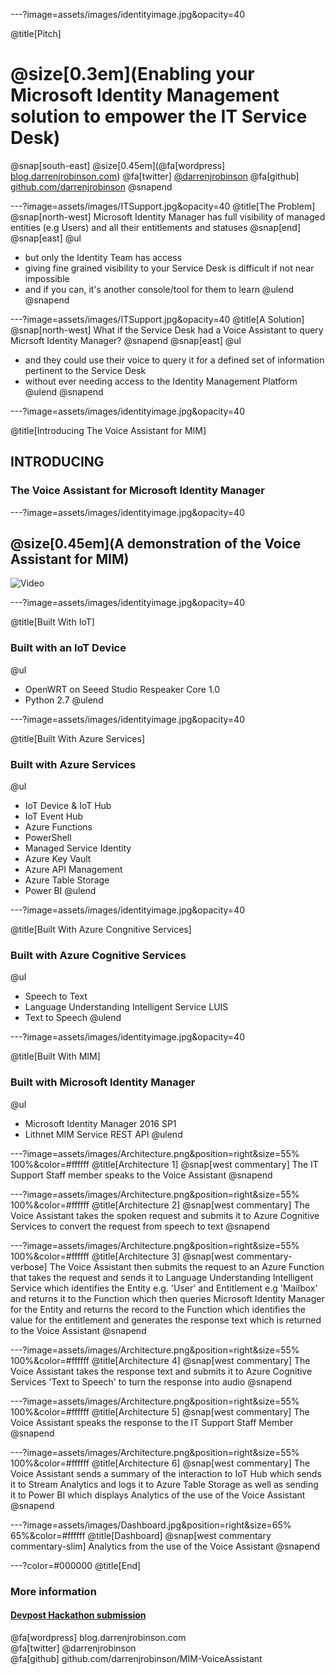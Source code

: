 ---?image=assets/images/identityimage.jpg&opacity=40

@title[Pitch]
# @size[0.3em](Enabling your Microsoft Identity Management solution to empower the IT Service Desk)

@snap[south-east]
@size[0.45em](@fa[wordpress] [blog.darrenjrobinson.com](https://blog.darrenjrobinson.com))
@fa[twitter] [@darrenjrobinson](https://twitter.com/darrenjrobinson)
@fa[github] [github.com/darrenjrobinson](https://github.com/darrenjrobinson/MIM-VoiceAssistant)
@snapend

---?image=assets/images/ITSupport.jpg&opacity=40
@title[The Problem]
@snap[north-west]
Microsoft Identity Manager has full visibility of managed entities (e.g Users) and all their entitlements and statuses
@snap[end]
@snap[east]
@ul
- but only the Identity Team has access
- giving fine grained visibility to your Service Desk is difficult if not near impossible
- and if you can, it's another console/tool for them to learn 
@ulend
@snapend

---?image=assets/images/ITSupport.jpg&opacity=40
@title[A Solution]
@snap[north-west]
What if the Service Desk had a Voice Assistant to query Micrsoft Identity Manager?
@snapend
@snap[east]
@ul
- and they could use their voice to query it for a defined set of information pertinent to the Service Desk
- without ever needing access to the Identity Management Platform
@ulend
@snapend

---?image=assets/images/identityimage.jpg&opacity=40

@title[Introducing The Voice Assistant for MIM]

## INTRODUCING 
### The Voice Assistant for Microsoft Identity Manager

---?image=assets/images/identityimage.jpg&opacity=40

## @size[0.45em](A demonstration of the Voice Assistant for MIM)
![Video](https://www.youtube.com/embed/SKzqzNE_bPo)

---?image=assets/images/identityimage.jpg&opacity=40

@title[Built With IoT]

### Built with an IoT Device
@ul
- OpenWRT on Seeed Studio Respeaker Core 1.0
- Python 2.7
@ulend

---?image=assets/images/identityimage.jpg&opacity=40

@title[Built With Azure Services]
### Built with Azure Services
@ul
- IoT Device & IoT Hub
- IoT Event Hub
- Azure Functions
- PowerShell
- Managed Service Identity
- Azure Key Vault
- Azure API Management
- Azure Table Storage
- Power BI
@ulend

---?image=assets/images/identityimage.jpg&opacity=40

@title[Built With Azure Congnitive Services]
### Built with Azure Cognitive Services
@ul
- Speech to Text
- Language Understanding Intelligent Service LUIS
- Text to Speech
@ulend

---?image=assets/images/identityimage.jpg&opacity=40

@title[Built With MIM]
### Built with Microsoft Identity Manager
@ul
- Microsoft Identity Manager 2016 SP1
- Lithnet MIM Service REST API
@ulend

---?image=assets/images/Architecture.png&position=right&size=55% 100%&color=#ffffff
@title[Architecture 1]
@snap[west commentary]
The IT Support Staff member speaks to the Voice Assistant
@snapend

---?image=assets/images/Architecture.png&position=right&size=55% 100%&color=#ffffff
@title[Architecture 2]
@snap[west commentary]
The Voice Assistant takes the spoken request and submits it to Azure Cognitive Services to convert the request from speech to text
@snapend

---?image=assets/images/Architecture.png&position=right&size=55% 100%&color=#ffffff
@title[Architecture 3]
@snap[west commentary-verbose]
The Voice Assistant then submits the request to an Azure Function that takes the request and sends it to Language Understanding Intelligent Service which identifies the Entity e.g. 'User' and Entitlement e.g 'Mailbox' and returns it to the Function which then queries Microsoft Identity Manager for the Entity and returns the record to the Function which identifies the value for the entitlement and generates the response text which is returned to the Voice Assistant
@snapend

---?image=assets/images/Architecture.png&position=right&size=55% 100%&color=#ffffff
@title[Architecture 4]
@snap[west commentary]
The Voice Assistant takes the response text and submits it to Azure Cognitive Services 'Text to Speech' to turn the response into audio
@snapend


---?image=assets/images/Architecture.png&position=right&size=55% 100%&color=#ffffff
@title[Architecture 5]
@snap[west commentary]
The Voice Assistant speaks the response to the IT Support Staff Member
@snapend  

---?image=assets/images/Architecture.png&position=right&size=55% 100%&color=#ffffff
@title[Architecture 6]
@snap[west commentary]
The Voice Assistant sends a summary of the interaction to IoT Hub which sends it to Stream Analytics and logs it to Azure Table Storage as well as sending it to Power BI which displays Analytics of the use of the Voice Assistant
@snapend  


---?image=assets/images/Dashboard.jpg&position=right&size=65% 65%&color=#ffffff
@title[Dashboard]
@snap[west commentary commentary-slim]
Analytics from the use of the Voice Assistant
@snapend  

---?color=#000000
@title[End]
### More information
#### [Devpost Hackathon submission](https://devpost.com/software/voice-assistant-for-microsoft-identity-manager)
@fa[wordpress] blog.darrenjrobinson.com </br>
@fa[twitter] @darrenjrobinson </br>
@fa[github] github.com/darrenjrobinson/MIM-VoiceAssistant</br>
